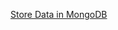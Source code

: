 <a href="https://www.freecodecamp.com/challenges/store-data-in-mongodb" target="_blank">Store Data in MongoDB</a>
